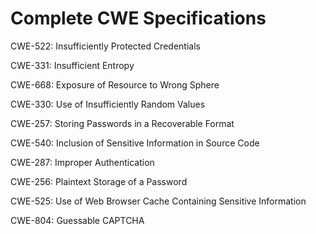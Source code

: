 

# Complete CWE Specifications

CWE-522: Insufficiently Protected Credentials

CWE-331: Insufficient Entropy

CWE-668: Exposure of Resource to Wrong Sphere

CWE-330: Use of Insufficiently Random Values

CWE-257: Storing Passwords in a Recoverable Format

CWE-540: Inclusion of Sensitive Information in Source Code

CWE-287: Improper Authentication

CWE-256: Plaintext Storage of a Password

CWE-525: Use of Web Browser Cache Containing Sensitive Information

CWE-804: Guessable CAPTCHA